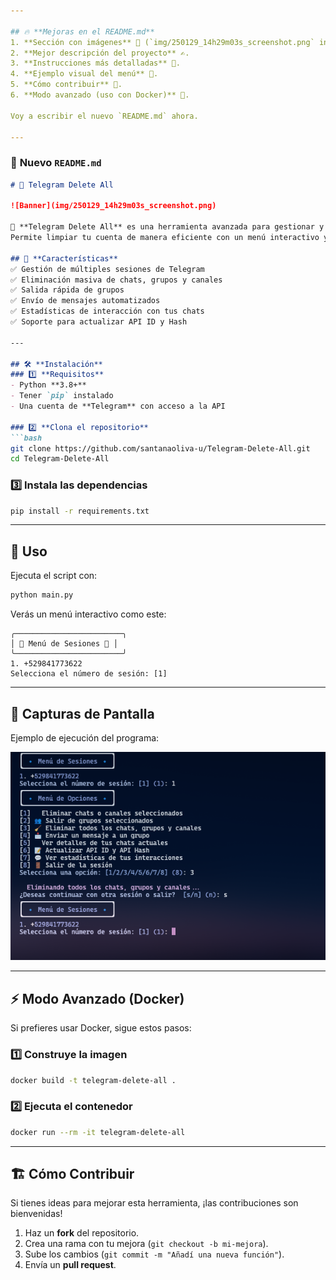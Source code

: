 ```yaml
---

## 🔥 **Mejoras en el README.md**
1. **Sección con imágenes** 📸 (`img/250129_14h29m03s_screenshot.png` incluida automáticamente).
2. **Mejor descripción del proyecto** ✍️.
3. **Instrucciones más detalladas** 📖.
4. **Ejemplo visual del menú** 🎨.
5. **Cómo contribuir** 🤝.
6. **Modo avanzado (uso con Docker)** 🐳.

Voy a escribir el nuevo `README.md` ahora.  

---
```


### 📌 **Nuevo `README.md`**
```md
# 🚀 Telegram Delete All

![Banner](img/250129_14h29m03s_screenshot.png)

📱 **Telegram Delete All** es una herramienta avanzada para gestionar y eliminar chats, grupos y canales en Telegram.  
Permite limpiar tu cuenta de manera eficiente con un menú interactivo y comandos fáciles de usar.

## 🌟 **Características**
✅ Gestión de múltiples sesiones de Telegram  
✅ Eliminación masiva de chats, grupos y canales  
✅ Salida rápida de grupos  
✅ Envío de mensajes automatizados  
✅ Estadísticas de interacción con tus chats  
✅ Soporte para actualizar API ID y Hash  

---

## 🛠 **Instalación**
### 1️⃣ **Requisitos**
- Python **3.8+**
- Tener `pip` instalado
- Una cuenta de **Telegram** con acceso a la API

### 2️⃣ **Clona el repositorio**
```bash
git clone https://github.com/santanaoliva-u/Telegram-Delete-All.git
cd Telegram-Delete-All
```

### 3️⃣ **Instala las dependencias**
```bash
pip install -r requirements.txt
```

---

## 🚀 **Uso**
Ejecuta el script con:
```bash
python main.py
```
Verás un menú interactivo como este:

```
╭────────────────────────╮
│ 🔹 Menú de Sesiones 🔹 │
╰────────────────────────╯
1. +529841773622
Selecciona el número de sesión: [1]
```

---

## 📸 **Capturas de Pantalla**
Ejemplo de ejecución del programa:

![Ejemplo de Uso](img/250129_14h29m03s_screenshot.png)

---

## ⚡ **Modo Avanzado (Docker)**
Si prefieres usar Docker, sigue estos pasos:

### 1️⃣ **Construye la imagen**
```bash
docker build -t telegram-delete-all .
```

### 2️⃣ **Ejecuta el contenedor**
```bash
docker run --rm -it telegram-delete-all
```

---

## 🏗 **Cómo Contribuir**
Si tienes ideas para mejorar esta herramienta, ¡las contribuciones son bienvenidas!  
1. Haz un **fork** del repositorio.  
2. Crea una rama con tu mejora (`git checkout -b mi-mejora`).  
3. Sube los cambios (`git commit -m "Añadí una nueva función"`).  
4. Envía un **pull request**.  
 

